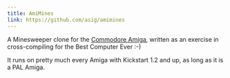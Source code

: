 ```yaml
---
title: AmiMines
link: https://github.com/asig/amimines
---
```


A Minesweeper clone for the [Commodore Amiga](https://en.wikipedia.org/wiki/Amiga), written as an exercise in cross-compiling for the Best Computer Ever :-)

It runs on pretty much every Amiga with Kickstart 1.2 and up, as long as it is a PAL Amiga.
